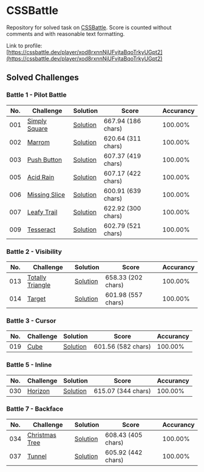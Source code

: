 # CSSBattle
Repository for solved task on [CSSBattle](https://cssbattle.dev). Score is counted without comments and with reasonable text formatting.

Link to profile: [https://cssbattle.dev/player/xod8rxnnNjUFvjtaBqoTrkyUGpt2](https://cssbattle.dev/player/xod8rxnnNjUFvjtaBqoTrkyUGpt2)

## Solved Challenges
### Battle 1 - Pilot Battle
| No. | Challenge | Solution | Score | Accurancy |
|-----|-----------|----------|-------|-----------|
| 001 | [Simply Square](https://cssbattle.dev/play/1) | [Solution](https://github.com/Voltrifrodec/CSSBattle/blob/master/Battle%20%231%20-%20Pilot%20Battle/001_simply-square.html) | 667.94 (186 chars) | 100.00% |
| 002 | [Marrom](https://cssbattle.dev/play/2) | [Solution](https://github.com/Voltrifrodec/CSSBattle/blob/master/Battle%20%231%20-%20Pilot%20Battle/002_marrom.html) | 620.64 (311 chars)| 100.00% |
| 003 | [Push Button](https://cssbattle.dev/play/3) | [Solution](https://github.com/Voltrifrodec/CSSBattle/blob/master/Battle%20%231%20-%20Pilot%20Battle/003_push-button.html) | 607.37 (419 chars) | 100.00% |
| 005 | [Acid Rain](https://cssbattle.dev/play/5) | [Solution](https://github.com/Voltrifrodec/CSSBattle/blob/master/Battle%20%231%20-%20Pilot%20Battle/005_acid-rain.html) | 607.17 (422 chars) | 100.00% |
| 006 | [Missing Slice](https://cssbattle.dev/play/6) | [Solution](https://github.com/Voltrifrodec/CSSBattle/blob/master/Battle%20%231%20-%20Pilot%20Battle/006_missing-slice.html) | 600.91 (639 chars) | 100.00% |
| 007 | [Leafy Trail](https://cssbattle.dev/play/7) | [Solution](https://github.com/Voltrifrodec/CSSBattle/blob/master/Battle%20%231%20-%20Pilot%20Battle/007_leafy-trail.html) | 622.92 (300 chars) | 100.00% |
| 009 | [Tesseract](https://cssbattle.dev/play/9) | [Solution](https://github.com/Voltrifrodec/CSSBattle/blob/master/Battle%20%231%20-%20Pilot%20Battle/009_tesseract.html) | 602.79 (521 chars) | 100.00% |


### Battle 2 - Visibility
| No. | Challenge | Solution | Score | Accurancy |
|-----|-----------|----------|-------|-----------|
| 013 | [Totally Triangle](https://cssbattle.dev/play/13) | [Solution](https://github.com/Voltrifrodec/CSSBattle/blob/master/Battle%20%232%20-%20Visibility/013_totally-triangle.html) | 658.33 (202 chars) | 100.00% |
| 014 | [Target](https://cssbattle.dev/play/14) | [Solution](https://github.com/Voltrifrodec/CSSBattle/blob/master/Battle%20%232%20-%20Visibility/014_target.html) | 601.98 (557 chars) | 100.00% |


### Battle 3 - Cursor
| No. | Challenge | Solution | Score | Accurancy |
|-----|-----------|----------|-------|-----------|
| 019 | [Cube](https://cssbattle.dev/play/19) | [Solution](https://github.com/Voltrifrodec/CSSBattle/blob/master/Battle%20%233%20-%20Cursor/019_cube.html) | 601.56 (582 chars) | 100.00% |


### Battle 5 - Inline
| No. | Challenge | Solution | Score | Accurancy |
|-----|-----------|----------|-------|-----------|
| 030 | [Horizon](https://cssbattle.dev/play/30) | [Solution](https://github.com/Voltrifrodec/CSSBattle/blob/master/Battle%20%235%20-%20Horizon/030_horizon.html) | 615.07 (344 chars) | 100.00% |


### Battle 7 - Backface
| No. | Challenge | Solution | Score | Accurancy |
|-----|-----------|----------|-------|-----------|
| 034 | [Christmas Tree](https://cssbattle.dev/play/34) | [Solution](https://github.com/Voltrifrodec/CSSBattle/blob/master/Battle%20%237%20-%20Backface/034_christmas-tree.html) | 608.43 (405 chars) | 100.00% |
| 037 | [Tunnel](https://cssbattle.dev/play/37) | [Solution](https://github.com/Voltrifrodec/CSSBattle/blob/master/Battle%20%237%20-%20Backface/037_tunnel.html) | 605.92 (442 chars) | 100.00% |
